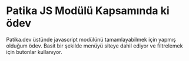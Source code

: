 # Patika JS Modülü Kapsamında ki ödev

Patika.dev üstünde javascript modülünü tamamlayabilmek için yapmış olduğum ödev. Basit bir şekilde menüyü siteye dahil ediyor ve filtrelemek için butonlar kullanıyor.
